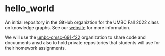 # hello_world
An initial repository in the GitHub organiztion for the UMBC Fall 2022 class on knowledge graphs.  See our [website](https://www.csee.umbc.edu/courses/graduate/691/fall22/kg/) for more information.

We will use the [umbc-cmsc-691-f22](https://github.com/umbc-cmsc-691-f22) organization to share code and docuuments ansd also to hold private repositories that students will use for their homework assignments.
